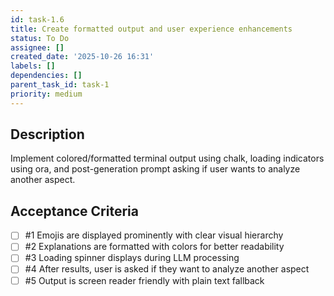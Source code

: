 ```yaml
---
id: task-1.6
title: Create formatted output and user experience enhancements
status: To Do
assignee: []
created_date: '2025-10-26 16:31'
labels: []
dependencies: []
parent_task_id: task-1
priority: medium
---
```


## Description

<!-- SECTION:DESCRIPTION:BEGIN -->
Implement colored/formatted terminal output using chalk, loading indicators using ora, and post-generation prompt asking if user wants to analyze another aspect.
<!-- SECTION:DESCRIPTION:END -->

## Acceptance Criteria
<!-- AC:BEGIN -->
- [ ] #1 Emojis are displayed prominently with clear visual hierarchy
- [ ] #2 Explanations are formatted with colors for better readability
- [ ] #3 Loading spinner displays during LLM processing
- [ ] #4 After results, user is asked if they want to analyze another aspect
- [ ] #5 Output is screen reader friendly with plain text fallback
<!-- AC:END -->
